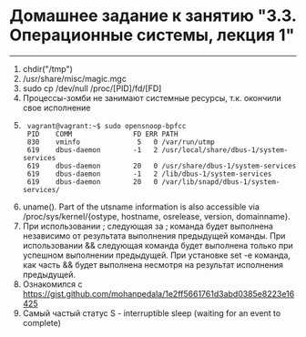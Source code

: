 # Домашнее задание к занятию "3.3. Операционные системы, лекция 1"
-------
1. chdir("/tmp")
2. /usr/share/misc/magic.mgc
3. sudo cp /dev/null  /proc/[PID]/fd/[FD]
4. Процессы-зомби не занимают системные ресурсы, т.к. окончили свое исполнение
5. ```
    vagrant@vagrant:~$ sudo opensnoop-bpfcc
    PID    COMM               FD ERR PATH
    830    vminfo              5   0 /var/run/utmp
    619    dbus-daemon        -1   2 /usr/local/share/dbus-1/system-services
    619    dbus-daemon        20   0 /usr/share/dbus-1/system-services
    619    dbus-daemon        -1   2 /lib/dbus-1/system-services
    619    dbus-daemon        20   0 /var/lib/snapd/dbus-1/system-services/
    ```
6. uname().  Part of the utsname information is also accessible via /proc/sys/kernel/{ostype, hostname, osrelease, version, domainname}.
7. При использовании ; следующая за ; команда будет выполнена независимо от результата выполнения предыдущей команды. При использовании && следующая команда будет выполнена только при успешном выполнении предыдущей. При установке set -e команда, как часть && будет выполнена несмотря на результат исполнения предыдущей.
8. Ознакомился с https://gist.github.com/mohanpedala/1e2ff5661761d3abd0385e8223e16425
9. Самый частый статус S - interruptible sleep (waiting for an event to complete)